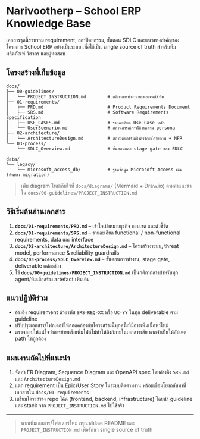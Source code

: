 # Narivootherp – School ERP Knowledge Base

เอกสารชุดนี้รวบรวม requirement, สถาปัตยกรรม, ขั้นตอน SDLC และแนวทางสำคัญของโครงการ School ERP อย่างเป็นระบบ เพื่อใช้เป็น single source of truth สำหรับทีมผลิตภัณฑ์ วิศวกร และผู้ทดสอบ

## โครงสร้างที่เก็บข้อมูล

```
docs/
├── 00-guidelines/
│   └── PROJECT_INSTRUCTION.md        # กติกาการทำงานของเอเจนต์/ทีม
├── 01-requirements/
│   ├── PRD.md                        # Product Requirements Document
│   ├── SRS.md                        # Software Requirements Specification
│   ├── USE_CASES.md                  # รายละเอียด Use Case หลัก
│   └── UserScenario.md               # สถานการณ์การใช้งานตาม persona
├── 02-architecture/
│   └── ArchitectureDesign.md         # สถาปัตยกรรมเชิงตรรกะ/กายภาพ + NFR
└── 03-process/
    └── SDLC_Overview.md              # ขั้นตอนและ stage-gate ของ SDLC

data/
└── legacy/
    └── microsoft_access_db/          # ฐานข้อมูล Microsoft Access เดิม (ต้นทาง migration)
```

> เพิ่ม diagram ใหม่เก็บไว้ที่ `docs/diagrams/` (Mermaid + Draw.io) ตามคำแนะนำใน `docs/00-guidelines/PROJECT_INSTRUCTION.md`

## วิธีเริ่มต้นอ่านเอกสาร
1. **`docs/01-requirements/PRD.md`** – เข้าใจเป้าหมายธุรกิจ ขอบเขต และตัวชี้วัด
2. **`docs/01-requirements/SRS.md`** – รายละเอียด functional / non-functional requirements, data และ interface
3. **`docs/02-architecture/ArchitectureDesign.md`** – โครงสร้างระบบ, threat model, performance & reliability guardrails
4. **`docs/03-process/SDLC_Overview.md`** – ขั้นตอนการทำงาน, stage gate, deliverable แต่ละช่วง
5. ใช้ **`docs/00-guidelines/PROJECT_INSTRUCTION.md`** เป็นกติกากลางสำหรับทุก agent/ทีมเมื่อสร้าง artefact เพิ่มเติม

## แนวปฏิบัติร่วม
- อ้างอิง requirement ด้วยรหัส `SRS-REQ-XX` หรือ `UC-YY` ในทุก deliverable ตาม guideline
- ปรับปรุงเอกสาร/โฟลเดอร์ให้สอดคล้องกับโครงสร้างนี้ทุกครั้งที่มีการเพิ่มเนื้อหาใหม่
- ตรวจสอบให้แน่ใจว่าการย้ายหรือเพิ่มไฟล์ไม่ทำให้ลิงก์ภายในเอกสารเสีย หากจำเป็นให้อัปเดต path ให้ถูกต้อง

## แผนงานถัดไปที่แนะนำ
1. จัดทำ ER Diagram, Sequence Diagram และ OpenAPI spec โดยอ้างอิง `SRS.md` และ `ArchitectureDesign.md`
2. แตก requirement เป็น Epic/User Story ในระบบติดตามงาน พร้อมเชื่อมโยงกลับมาที่เอกสารใน `docs/01-requirements`
3. เตรียมโครงสร้าง repo โค้ด (frontend, backend, infrastructure) โดยนำ guideline และ stack จาก `PROJECT_INSTRUCTION.md` ไปใช้จริง

---

> หากเพิ่มเอกสาร/โฟลเดอร์ใหม่ กรุณาอัปเดต README และ `PROJECT_INSTRUCTION.md` เพื่อรักษา single source of truth
